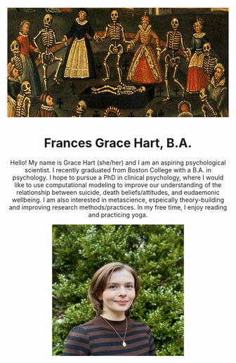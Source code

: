 <p align="center">
<img width="1000" height="250" src="assets/images/DanseMacabreCrop.png">
</p>

<h1 align="center">
  Frances Grace Hart, B.A.
</h1>

<p align="center">
Hello! My name is Grace Hart (she/her) and I am an aspiring psychological scientist. I recently graduated from Boston College with a B.A. in psychology. I hope to pursue a PhD in clinical psychology, where I would like to use computational modeling to improve our understanding of the relationship between suicide, death beliefs/attitudes, and eudaemonic wellbeing. I am also interested in metascience, espeically theory-building and improving research methods/practices. In my free time, I enjoy reading and practicing yoga.
</p>

<p align="center">
  <img width="300" height="300" src="/assets/images/hartHeadshot_2024.12.25.jpeg">
</p>

